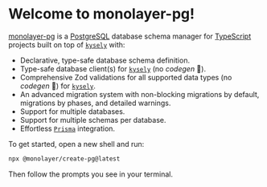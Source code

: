 <!-- markdownlint-disable MD026 -->
# Welcome to monolayer-pg!

[monolayer-pg](https://dunkelbraun.github.io/monolayer-pg) is a [PostgreSQL](https://www.postgresql.org) database schema manager for [TypeScript](https://www.typescriptlang.org) projects built on top of [`kysely`](https://kysely.dev) with:

- Declarative, type-safe database schema definition.
- Type-safe database client(s) for [`kysely`](https://kysely.dev) (no *codegen* :tada:).
- Comprehensive Zod validations for all supported data types (no *codegen* :tada:) for [`kysely`](https://kysely.dev).
- An advanced migration system with non-blocking migrations by default, migrations by phases, and detailed warnings.
- Support for multiple databases.
- Support for multiple schemas per database.
- Effortless [`Prisma`](https://www.prisma.io) integration.

To get started, open a new shell and run:

```sh
npx @monolayer/create-pg@latest
```

Then follow the prompts you see in your terminal.
